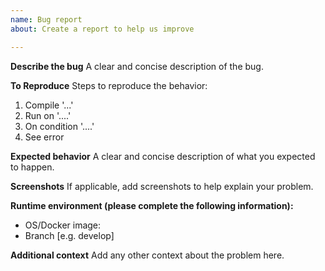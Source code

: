 ```yaml
---
name: Bug report
about: Create a report to help us improve

---
```


**Describe the bug**
A clear and concise description of the bug.

**To Reproduce**
Steps to reproduce the behavior:
1. Compile '...'
2. Run on '....'
3. On condition '....'
4. See error

**Expected behavior**
A clear and concise description of what you expected to happen.

**Screenshots**
If applicable, add screenshots to help explain your problem.

**Runtime environment (please complete the following information):**
 - OS/Docker image:
 - Branch [e.g. develop]

**Additional context**
Add any other context about the problem here.
